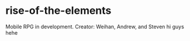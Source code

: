 # rise-of-the-elements
Mobile RPG in development. 
Creator: Weihan, Andrew, and Steven
hi guys hehe
